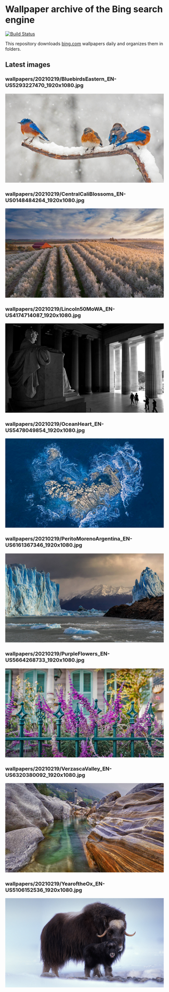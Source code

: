 # Wallpaper archive of the Bing search engine

[![Build Status](https://travis-ci.org/kijart/bing-daily-images-dl.svg?branch=wallpapers)](https://travis-ci.org/kijart/bing-daily-images-dl)

This repository downloads [bing.com](https://www.bing.com) wallpapers daily and organizes them in folders.

## Latest images

<!-- Wallpapers -->

### wallpapers/20210219/BluebirdsEastern_EN-US5293227470_1920x1080.jpg

![wallpapers/20210219/BluebirdsEastern_EN-US5293227470_1920x1080.jpg](wallpapers/20210219/BluebirdsEastern_EN-US5293227470_1920x1080.jpg)

### wallpapers/20210219/CentralCaliBlossoms_EN-US0148484264_1920x1080.jpg

![wallpapers/20210219/CentralCaliBlossoms_EN-US0148484264_1920x1080.jpg](wallpapers/20210219/CentralCaliBlossoms_EN-US0148484264_1920x1080.jpg)

### wallpapers/20210219/Lincoln50MoWA_EN-US4174714087_1920x1080.jpg

![wallpapers/20210219/Lincoln50MoWA_EN-US4174714087_1920x1080.jpg](wallpapers/20210219/Lincoln50MoWA_EN-US4174714087_1920x1080.jpg)

### wallpapers/20210219/OceanHeart_EN-US5478049854_1920x1080.jpg

![wallpapers/20210219/OceanHeart_EN-US5478049854_1920x1080.jpg](wallpapers/20210219/OceanHeart_EN-US5478049854_1920x1080.jpg)

### wallpapers/20210219/PeritoMorenoArgentina_EN-US6161367346_1920x1080.jpg

![wallpapers/20210219/PeritoMorenoArgentina_EN-US6161367346_1920x1080.jpg](wallpapers/20210219/PeritoMorenoArgentina_EN-US6161367346_1920x1080.jpg)

### wallpapers/20210219/PurpleFlowers_EN-US5664268733_1920x1080.jpg

![wallpapers/20210219/PurpleFlowers_EN-US5664268733_1920x1080.jpg](wallpapers/20210219/PurpleFlowers_EN-US5664268733_1920x1080.jpg)

### wallpapers/20210219/VerzascaValley_EN-US6320380092_1920x1080.jpg

![wallpapers/20210219/VerzascaValley_EN-US6320380092_1920x1080.jpg](wallpapers/20210219/VerzascaValley_EN-US6320380092_1920x1080.jpg)

### wallpapers/20210219/YearoftheOx_EN-US5106152536_1920x1080.jpg

![wallpapers/20210219/YearoftheOx_EN-US5106152536_1920x1080.jpg](wallpapers/20210219/YearoftheOx_EN-US5106152536_1920x1080.jpg)

